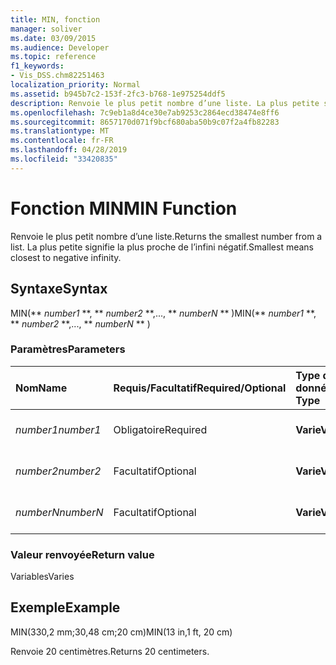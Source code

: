 ```yaml
---
title: MIN, fonction
manager: soliver
ms.date: 03/09/2015
ms.audience: Developer
ms.topic: reference
f1_keywords:
- Vis_DSS.chm82251463
localization_priority: Normal
ms.assetid: b945b7c2-153f-2fc3-b768-1e975254ddf5
description: Renvoie le plus petit nombre d’une liste. La plus petite signifie la plus proche de l’infini négatif.
ms.openlocfilehash: 7c9eb1a8d4ce30e7ab9253c2864ecd38474e8ff6
ms.sourcegitcommit: 8657170d071f9bcf680aba50b9c07f2a4fb82283
ms.translationtype: MT
ms.contentlocale: fr-FR
ms.lasthandoff: 04/28/2019
ms.locfileid: "33420835"
---
```

# <a name="min-function"></a><span data-ttu-id="07c10-104">Fonction MIN</span><span class="sxs-lookup"><span data-stu-id="07c10-104">MIN Function</span></span>

<span data-ttu-id="07c10-105">Renvoie le plus petit nombre d’une liste.</span><span class="sxs-lookup"><span data-stu-id="07c10-105">Returns the smallest number from a list.</span></span> <span data-ttu-id="07c10-106">La plus petite signifie la plus proche de l’infini négatif.</span><span class="sxs-lookup"><span data-stu-id="07c10-106">Smallest means closest to negative infinity.</span></span>
  
## <a name="syntax"></a><span data-ttu-id="07c10-107">Syntaxe</span><span class="sxs-lookup"><span data-stu-id="07c10-107">Syntax</span></span>

<span data-ttu-id="07c10-108">MIN(\*\* *number1* \*\*, \*\* *number2* \*\*,..., \*\* *numberN* \*\* )</span><span class="sxs-lookup"><span data-stu-id="07c10-108">MIN(\*\* *number1* \*\*, \*\* *number2* \*\*,..., \*\* *numberN* \*\* )</span></span> 
  
### <a name="parameters"></a><span data-ttu-id="07c10-109">Paramètres</span><span class="sxs-lookup"><span data-stu-id="07c10-109">Parameters</span></span>

|<span data-ttu-id="07c10-110">**Nom**</span><span class="sxs-lookup"><span data-stu-id="07c10-110">**Name**</span></span>|<span data-ttu-id="07c10-111">**Requis/Facultatif**</span><span class="sxs-lookup"><span data-stu-id="07c10-111">**Required/Optional**</span></span>|<span data-ttu-id="07c10-112">**Type de données**</span><span class="sxs-lookup"><span data-stu-id="07c10-112">**Data Type**</span></span>|<span data-ttu-id="07c10-113">**Description**</span><span class="sxs-lookup"><span data-stu-id="07c10-113">**Description**</span></span>|
|:-----|:-----|:-----|:-----|
| <span data-ttu-id="07c10-114">_number1_</span><span class="sxs-lookup"><span data-stu-id="07c10-114">_number1_</span></span> <br/> |<span data-ttu-id="07c10-115">Obligatoire</span><span class="sxs-lookup"><span data-stu-id="07c10-115">Required</span></span>  <br/> |<span data-ttu-id="07c10-116">**Varie**</span><span class="sxs-lookup"><span data-stu-id="07c10-116">**Varies**</span></span> <br/> |<span data-ttu-id="07c10-117">Premier nombre de la liste</span><span class="sxs-lookup"><span data-stu-id="07c10-117">The first number in the list.</span></span>  <br/> |
| <span data-ttu-id="07c10-118">_number2_</span><span class="sxs-lookup"><span data-stu-id="07c10-118">_number2_</span></span> <br/> |<span data-ttu-id="07c10-119">Facultatif</span><span class="sxs-lookup"><span data-stu-id="07c10-119">Optional</span></span>  <br/> |<span data-ttu-id="07c10-120">**Varie**</span><span class="sxs-lookup"><span data-stu-id="07c10-120">**Varies**</span></span> <br/> | <span data-ttu-id="07c10-121">Deuxième nombre de la liste</span><span class="sxs-lookup"><span data-stu-id="07c10-121">The second number in the list.</span></span>  <br/> |
| <span data-ttu-id="07c10-122">_numberN_</span><span class="sxs-lookup"><span data-stu-id="07c10-122">_numberN_</span></span> <br/> |<span data-ttu-id="07c10-123">Facultatif</span><span class="sxs-lookup"><span data-stu-id="07c10-123">Optional</span></span>  <br/> |<span data-ttu-id="07c10-124">**Varie**</span><span class="sxs-lookup"><span data-stu-id="07c10-124">**Varies**</span></span> <br/> |<span data-ttu-id="07c10-125">Nième nombre de la liste</span><span class="sxs-lookup"><span data-stu-id="07c10-125">The nth number in the list.</span></span>  <br/> |
   
### <a name="return-value"></a><span data-ttu-id="07c10-126">Valeur renvoyée</span><span class="sxs-lookup"><span data-stu-id="07c10-126">Return value</span></span>

<span data-ttu-id="07c10-127">Variables</span><span class="sxs-lookup"><span data-stu-id="07c10-127">Varies</span></span>
  
## <a name="example"></a><span data-ttu-id="07c10-128">Exemple</span><span class="sxs-lookup"><span data-stu-id="07c10-128">Example</span></span>

<span data-ttu-id="07c10-129">MIN(330,2 mm;30,48 cm;20 cm)</span><span class="sxs-lookup"><span data-stu-id="07c10-129">MIN(13 in,1 ft, 20 cm)</span></span> 
  
<span data-ttu-id="07c10-130">Renvoie 20 centimètres.</span><span class="sxs-lookup"><span data-stu-id="07c10-130">Returns 20 centimeters.</span></span> 
  

